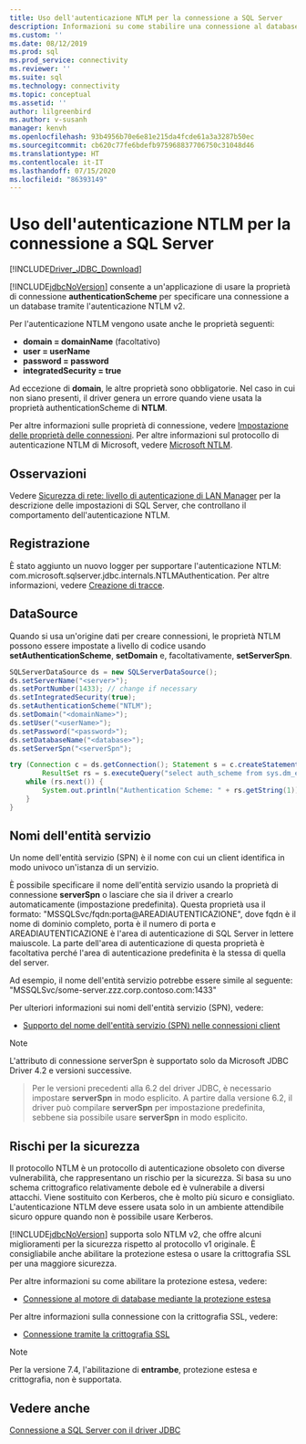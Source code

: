 ```yaml
---
title: Uso dell'autenticazione NTLM per la connessione a SQL Server
description: Informazioni su come stabilire una connessione al database SQL usando l'autenticazione NTLM con JDBC Driver.
ms.custom: ''
ms.date: 08/12/2019
ms.prod: sql
ms.prod_service: connectivity
ms.reviewer: ''
ms.suite: sql
ms.technology: connectivity
ms.topic: conceptual
ms.assetid: ''
author: lilgreenbird
ms.author: v-susanh
manager: kenvh
ms.openlocfilehash: 93b4956b70e6e81e215da4fcde61a3a3287b50ec
ms.sourcegitcommit: cb620c77fe6bdefb975968837706750c31048d46
ms.translationtype: HT
ms.contentlocale: it-IT
ms.lasthandoff: 07/15/2020
ms.locfileid: "86393149"
---
```

# <a name="using-ntlm-authentication-to-connect-to-sql-server"></a>Uso dell'autenticazione NTLM per la connessione a SQL Server

[!INCLUDE[Driver_JDBC_Download](../../includes/driver_jdbc_download.md)]

[!INCLUDE[jdbcNoVersion](../../includes/jdbcnoversion_md.md)] consente a un'applicazione di usare la proprietà di connessione **authenticationScheme** per specificare una connessione a un database tramite l'autenticazione NTLM v2. 

Per l'autenticazione NTLM vengono usate anche le proprietà seguenti:

- **domain = domainName** (facoltativo)
- **user = userName**
- **password = password**
- **integratedSecurity = true**

Ad eccezione di **domain**, le altre proprietà sono obbligatorie. Nel caso in cui non siano presenti, il driver genera un errore quando viene usata la proprietà authenticationScheme di **NTLM**. 

Per altre informazioni sulle proprietà di connessione, vedere [Impostazione delle proprietà delle connessioni](../../connect/jdbc/setting-the-connection-properties.md). Per altre informazioni sul protocollo di autenticazione NTLM di Microsoft, vedere [Microsoft NTLM](https://docs.microsoft.com/windows/desktop/SecAuthN/microsoft-ntlm).

## <a name="remarks"></a>Osservazioni

Vedere [Sicurezza di rete: livello di autenticazione di LAN Manager](https://docs.microsoft.com/windows/security/threat-protection/security-policy-settings/network-security-lan-manager-authentication-level) per la descrizione delle impostazioni di SQL Server, che controllano il comportamento dell'autenticazione NTLM. 

## <a name="logging"></a>Registrazione

È stato aggiunto un nuovo logger per supportare l'autenticazione NTLM: com.microsoft.sqlserver.jdbc.internals.NTLMAuthentication. Per altre informazioni, vedere [Creazione di tracce](../../connect/jdbc/tracing-driver-operation.md).

## <a name="datasource"></a>DataSource

Quando si usa un'origine dati per creare connessioni, le proprietà NTLM possono essere impostate a livello di codice usando **setAuthenticationScheme**, **setDomain** e, facoltativamente, **setServerSpn**.

```java
SQLServerDataSource ds = new SQLServerDataSource();
ds.setServerName("<server>");
ds.setPortNumber(1433); // change if necessary
ds.setIntegratedSecurity(true);
ds.setAuthenticationScheme("NTLM");
ds.setDomain("<domainName>");
ds.setUser("<userName>");
ds.setPassword("<password>");
ds.setDatabaseName("<database>");
ds.setServerSpn("<serverSpn");

try (Connection c = ds.getConnection(); Statement s = c.createStatement();
        ResultSet rs = s.executeQuery("select auth_scheme from sys.dm_exec_connections where session_id=@@spid")) {
    while (rs.next()) {
        System.out.println("Authentication Scheme: " + rs.getString(1));
    }
}
```

## <a name="service-principal-names"></a>Nomi dell'entità servizio

Un nome dell'entità servizio (SPN) è il nome con cui un client identifica in modo univoco un'istanza di un servizio.

È possibile specificare il nome dell'entità servizio usando la proprietà di connessione **serverSpn** o lasciare che sia il driver a crearlo automaticamente (impostazione predefinita). Questa proprietà usa il formato: "MSSQLSvc/fqdn:porta\@AREADIAUTENTICAZIONE", dove fqdn è il nome di dominio completo, porta è il numero di porta e AREADIAUTENTICAZIONE è l'area di autenticazione di SQL Server in lettere maiuscole. La parte dell'area di autenticazione di questa proprietà è facoltativa perché l'area di autenticazione predefinita è la stessa di quella del server.

Ad esempio, il nome dell'entità servizio potrebbe essere simile al seguente: "MSSQLSvc/some-server.zzz.corp.contoso.com:1433"

Per ulteriori informazioni sui nomi dell'entità servizio (SPN), vedere:

- [Supporto del nome dell'entità servizio (SPN) nelle connessioni client](https://docs.microsoft.com/sql/relational-databases/native-client/features/service-principal-name-spn-support-in-client-connections?view=sql-server-2017)

> [!NOTE]  
> L'attributo di connessione serverSpn è supportato solo da Microsoft JDBC Driver 4.2 e versioni successive.

> Per le versioni precedenti alla 6.2 del driver JDBC, è necessario impostare **serverSpn** in modo esplicito. A partire dalla versione 6.2, il driver può compilare **serverSpn** per impostazione predefinita, sebbene sia possibile usare **serverSpn** in modo esplicito.

## <a name="security-risks"></a>Rischi per la sicurezza

Il protocollo NTLM è un protocollo di autenticazione obsoleto con diverse vulnerabilità, che rappresentano un rischio per la sicurezza. Si basa su uno schema crittografico relativamente debole ed è vulnerabile a diversi attacchi. Viene sostituito con Kerberos, che è molto più sicuro e consigliato. L'autenticazione NTLM deve essere usata solo in un ambiente attendibile sicuro oppure quando non è possibile usare Kerberos.

[!INCLUDE[jdbcNoVersion](../../includes/jdbcnoversion_md.md)] supporta solo NTLM v2, che offre alcuni miglioramenti per la sicurezza rispetto al protocollo v1 originale. È consigliabile anche abilitare la protezione estesa o usare la crittografia SSL per una maggiore sicurezza. 

Per altre informazioni su come abilitare la protezione estesa, vedere:

- [Connessione al motore di database mediante la protezione estesa](../../database-engine/configure-windows/connect-to-the-database-engine-using-extended-protection.md)

Per altre informazioni sulla connessione con la crittografia SSL, vedere:

- [Connessione tramite la crittografia SSL](../../connect/jdbc/connecting-with-ssl-encryption.md)

> [!NOTE]
> Per la versione 7.4, l'abilitazione di **entrambe**, protezione estesa e crittografia, non è supportata.

## <a name="see-also"></a>Vedere anche

[Connessione a SQL Server con il driver JDBC](../../connect/jdbc/connecting-to-sql-server-with-the-jdbc-driver.md)
